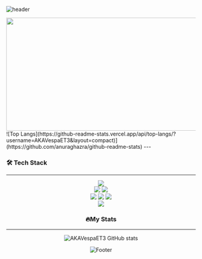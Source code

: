 ![header](https://capsule-render.vercel.app/api?type=waving&color=47A248&fontAlign=50&fontAlignY=30&text=AKAVespaET3&desc=developer&descAlign=70&descAlignY=55&height=200&fontSize=60&fontColor=ffffff)

<div id="badges" align="center">
  <img src="https://komarev.com/ghpvc/?username=AKAVespaET3&style=flat-square&color=blue" alt=""/>
</div>

<div align="center">
  <img src="https://media.giphy.com/media/dWesBcTLavkZuG35MI/giphy.gif" width="600" height="300"/>
</div>
![Top Langs](https://github-readme-stats.vercel.app/api/top-langs/?username=AKAVespaET3&layout=compact)](https://github.com/anuraghazra/github-readme-stats)
---

### 🛠 Tech Stack 
---
<div align=center>
<img src="https://img.shields.io/badge/JAVA-437291?style=for-the-badge&logo=openjdk&logoColor=white"><a><div align=center>
<img src="https://img.shields.io/badge/html5-E34F26?style=for-the-badge&logo=html5&logoColor=white"><a>
<img src="https://img.shields.io/badge/Python-3776AB?style=for-the-badge&logo=Python&logoColor=white"><a><div align=center>
<img src="https://img.shields.io/badge/pandas-150458?style=for-the-badge&logo=pandas&logoColor=white"><a>
<img src="https://img.shields.io/badge/MySQL-4479A1?style=for-the-badge&logo=mysql&logoColor=white"/><a>
<img src="https://img.shields.io/badge/mongodb-47A248?style=for-the-badge&logo=mongodb&logoColor=white"/><a><div align=center>
<img src="https://img.shields.io/badge/github-181717?style=for-the-badge&logo=github&logoColor=white"/><a>

### 🔥My Stats 
---
![AKAVespaET3 GitHub stats](https://github-readme-stats.vercel.app/api?username=AKAVespaET3&show_icons=true&hide=contribs,prs&cache_seconds=86400&theme=graywhite)


![Footer](https://capsule-render.vercel.app/api?type=waving&color=47A248&height=200&section=footer)

